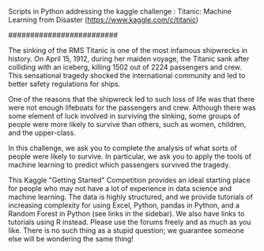 

Scripts in Python addressing the kaggle challenge : Titanic: Machine Learning from Disaster (https://www.kaggle.com/c/titanic)

#########################

The sinking of the RMS Titanic is one of the most infamous shipwrecks in history.  On April 15, 1912, during her maiden voyage, the Titanic sank after colliding with an iceberg, killing 1502 out of 2224 passengers and crew. This sensational tragedy shocked the international community and led to better safety regulations for ships.

One of the reasons that the shipwreck led to such loss of life was that there were not enough lifeboats for the passengers and crew. Although there was some element of luck involved in surviving the sinking, some groups of people were more likely to survive than others, such as women, children, and the upper-class.

In this challenge, we ask you to complete the analysis of what sorts of people were likely to survive. In particular, we ask you to apply the tools of machine learning to predict which passengers survived the tragedy.

This Kaggle "Getting Started" Competition provides an ideal starting place for people who may not have a lot of experience in data science and machine learning. The data is highly structured, and we provide tutorials of increasing complexity for using Excel, Python, pandas in Python, and a Random Forest in Python (see links in the sidebar). We also have links to tutorials using R instead. Please use the forums freely and as much as you like. There is no such thing as a stupid question; we guarantee someone else will be wondering the same thing!